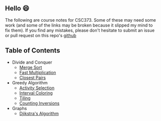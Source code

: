 
## Hello :smile:

The following are course notes for CSC373. Some of these may need some
work (and some of the links may be broken because it slipped my mind to fix
them). If you find any mistakes, please don't hesitate to submit an issue or
pull request on this repo's [github](https://github.com/isthisnagee/CSC373)

## Table of Contents

* Divide and Conquer
    * [Merge Sort](merge-sort.html)
    * [Fast Multiplication](fast-mult.html)
    * [Closest Pairs](closest-pair.html)
* Greedy Algorithm
    * [Activity Selection](activity-selection.html)
    * [Interval Coloring](interval-coloring.html)
    * [Tiling](tiling.html)
    * [Counting Inversions](counting-inversions.html)
* Graphs
    * [Djikstra's Algorithm](dijkstra.html)

